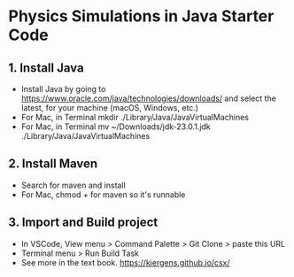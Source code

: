 # Physics Simulations in Java Starter Code

## 1. Install Java
- Install Java by going to https://www.oracle.com/java/technologies/downloads/ and select the latest, for your machine (macOS, Windows, etc.)
- For Mac, in Terminal mkdir ./Library/Java/JavaVirtualMachines
- For Mac, in Terminal mv ~/Downloads/jdk-23.0.1.jdk ./Library/Java/JavaVirtualMachines

## 2. Install Maven
- Search for maven and install
- For Mac, chmod + for maven so it's runnable

## 3. Import and Build project
- In VSCode, View menu > Command Palette > Git Clone > paste this URL
- Terminal menu > Run Build Task 
- See more in the text book. https://kjergens.github.io/csx/


